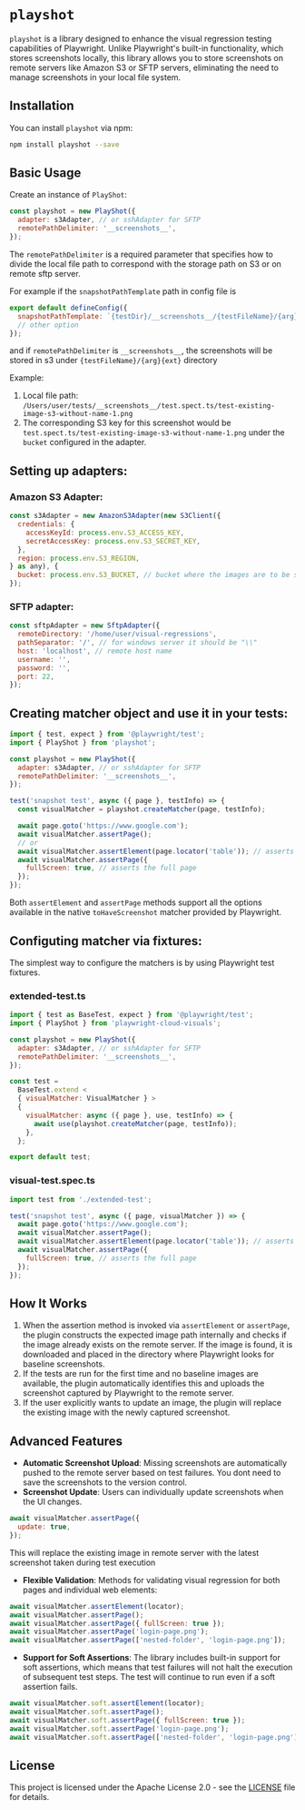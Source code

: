 # `playshot`

`playshot` is a library designed to enhance the visual regression testing capabilities of Playwright. Unlike Playwright's built-in functionality, which stores screenshots locally, this library allows you to store screenshots on remote servers like Amazon S3 or SFTP servers, eliminating the need to manage screenshots in your local file system.

## Installation

You can install `playshot` via npm:

```bash
npm install playshot --save
```

## Basic Usage

Create an instance of `PlayShot`:

```javascript
const playshot = new PlayShot({
  adapter: s3Adapter, // or sshAdapter for SFTP
  remotePathDelimiter: '__screenshots__',
});
```

The `remotePathDelimiter` is a required parameter that specifies how to divide the local file path to correspond with the storage path on S3 or on remote sftp server.

For example if the `snapshotPathTemplate` path in config file is

```javascript
export default defineConfig({
  snapshotPathTemplate: `{testDir}/__screenshots__/{testFileName}/{arg}{ext}`,
  // other option
});
```

and if `remotePathDelimiter` is `__screenshots__`, the screenshots will be stored in s3 under `{testFileName}/{arg}{ext}` directory

Example:

1. Local file path: `/Users/user/tests/__screenshots__/test.spect.ts/test-existing-image-s3-without-name-1.png`
2. The corresponding S3 key for this screenshot would be `test.spect.ts/test-existing-image-s3-without-name-1.png` under the `bucket` configured in the adapter.

## Setting up adapters:

### Amazon S3 Adapter:

```javascript
const s3Adapter = new AmazonS3Adapter(new S3Client({
  credentials: {
    accessKeyId: process.env.S3_ACCESS_KEY,
    secretAccessKey: process.env.S3_SECRET_KEY,
  },
  region: process.env.S3_REGION,
} as any), {
  bucket: process.env.S3_BUCKET, // bucket where the images are to be stored
});
```

### SFTP adapter:

```javascript
const sftpAdapter = new SftpAdapter({
  remoteDirectory: '/home/user/visual-regressions',
  pathSeparator: '/', // for windows server it should be "\\"
  host: 'localhost', // remote host name
  username: '',
  password: '',
  port: 22,
});
```

## Creating matcher object and use it in your tests:

```javascript
import { test, expect } from '@playwright/test';
import { PlayShot } from 'playshot';

const playshot = new PlayShot({
  adapter: s3Adapter, // or sshAdapter for SFTP
  remotePathDelimiter: '__screenshots__',
});

test('snapshot test', async ({ page }, testInfo) => {
  const visualMatcher = playshot.createMatcher(page, testInfo);

  await page.goto('https://www.google.com');
  await visualMatcher.assertPage();
  // or
  await visualMatcher.assertElement(page.locator('table')); // asserts a specific web element
  await visualMatcher.assertPage({
    fullScreen: true, // asserts the full page
  });
});
```

Both `assertElement` and `assertPage` methods support all the options available in the native `toHaveScreenshot` matcher provided by Playwright.

## Configuting matcher via fixtures:

The simplest way to configure the matchers is by using Playwright test fixtures.

### extended-test.ts

```javascript
import { test as BaseTest, expect } from '@playwright/test';
import { PlayShot } from 'playwright-cloud-visuals';

const playshot = new PlayShot({
  adapter: s3Adapter, // or sshAdapter for SFTP
  remotePathDelimiter: '__screenshots__',
});

const test =
  BaseTest.extend <
  { visualMatcher: VisualMatcher } >
  {
    visualMatcher: async ({ page }, use, testInfo) => {
      await use(playshot.createMatcher(page, testInfo));
    },
  };

export default test;
```

### visual-test.spec.ts

```javascript
import test from './extended-test';

test('snapshot test', async ({ page, visualMatcher }) => {
  await page.goto('https://www.google.com');
  await visualMatcher.assertPage();
  await visualMatcher.assertElement(page.locator('table')); // asserts a specific web element
  await visualMatcher.assertPage({
    fullScreen: true, // asserts the full page
  });
});
```

## How It Works

1. When the assertion method is invoked via `assertElement` or `assertPage`, the plugin constructs the expected image path internally and checks if the image already exists on the remote server. If the image is found, it is downloaded and placed in the directory where Playwright looks for baseline screenshots.
2. If the tests are run for the first time and no baseline images are available, the plugin automatically identifies this and uploads the screenshot captured by Playwright to the remote server.
3. If the user explicitly wants to update an image, the plugin will replace the existing image with the newly captured screenshot.

## Advanced Features

- **Automatic Screenshot Upload**: Missing screenshots are automatically pushed to the remote server based on test failures. You dont need to save the screenshots to the version control.
- **Screenshot Update**: Users can individually update screenshots when the UI changes.

```javascript
await visualMatcher.assertPage({
  update: true,
});
```

This will replace the existing image in remote server with the latest screenshot taken during test execution

- **Flexible Validation**: Methods for validating visual regression for both pages and individual web elements:

```javascript
await visualMatcher.assertElement(locator);
await visualMatcher.assertPage();
await visualMatcher.assertPage({ fullScreen: true });
await visualMatcher.assertPage('login-page.png');
await visualMatcher.assertPage(['nested-folder', 'login-page.png']);
```

- **Support for Soft Assertions**: The library includes built-in support for soft assertions, which means that test failures will not halt the execution of subsequent test steps. The test will continue to run even if a soft assertion fails.

```javascript
await visualMatcher.soft.assertElement(locator);
await visualMatcher.soft.assertPage();
await visualMatcher.soft.assertPage({ fullScreen: true });
await visualMatcher.soft.assertPage('login-page.png');
await visualMatcher.soft.assertPage(['nested-folder', 'login-page.png']);
```

## License

This project is licensed under the Apache License 2.0 - see the [LICENSE](LICENSE) file for details.
